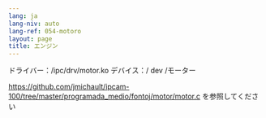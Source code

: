 ```yaml
---
lang: ja
lang-niv: auto
lang-ref: 054-motoro
layout: page
title: エンジン
---
```



ドライバー：/ipc/drv/motor.ko
デバイス：/ dev /モーター

 <https://github.com/jmichault/ipcam-100/tree/master/programada_medio/fontoj/motor/motor.c>
を参照してください

